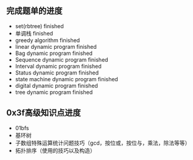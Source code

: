 ## 完成题单的进度

 - set(rbtree) finished
 - 单调栈 finished
 - greedy algorithm finished
 - linear dynamic program finished
 - Bag dynamic program finished
 - Sequence dynamic program finished
 - Interval dynamic program finished
 - Status dynamic program finished
 - state machine dynamic program finished 
 - digital dynamic program finished
 - tree dynamic program finished


## 0x3f高级知识点进度
 - 01bfs 
 - 基环树
 - 子数组特殊运算统计问题技巧（gcd，按位或，按位与，乘法，除法等等）
 - 拓扑排序（使用的技巧以及构造）

